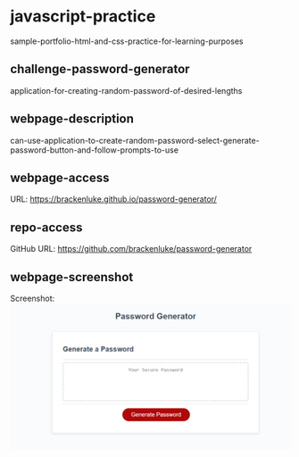 # javascript-practice
sample-portfolio-html-and-css-practice-for-learning-purposes
## challenge-password-generator
application-for-creating-random-password-of-desired-lengths
## webpage-description
can-use-application-to-create-random-password-select-generate-password-button-and-follow-prompts-to-use
## webpage-access
URL: https://brackenluke.github.io/password-generator/
## repo-access
GitHub URL: https://github.com/brackenluke/password-generator
## webpage-screenshot
Screenshot: ![Webpage Screenshot showing password generator](./assets/images/README-screenshot.png "Webpage Screenshot")
